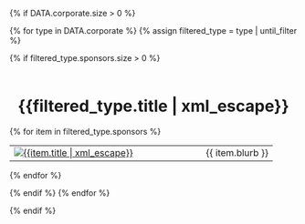 {% if DATA.corporate.size > 0 %}

<!-- 
<h2>Corporate Sponsors</h2> 
-->

{% for type in DATA.corporate %}
{% assign filtered_type = type | until_filter %}

{% if filtered_type.sponsors.size > 0 %}

<h1 style="text-align: center; padding-top: 20px;"  data-level="{{filtered_type.level}}">{{filtered_type.title | xml_escape}}</h1>

{% for item in filtered_type.sponsors %}
<table>
<tr data-until="{{item.until}}" data-level="{{item.level}}"><td class="sImageCell" style="width:320;"><a href="{{item.link | uri_escape}}" class="sLink" target="_blank" rel="noopener noreferrer">
    <img src="{{item.image | uri_escape}}" class="sImage" alt="{{item.title | xml_escape}}">
</a></td><td class="sTextCell">{{ item.blurb }}</td></tr>
</table>

{% endfor %}

{% endif %}
{% endfor %}

{% endif %}
